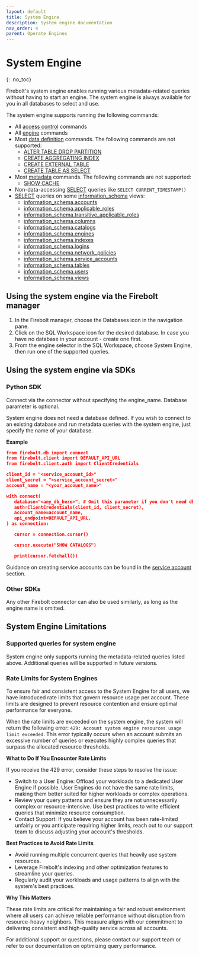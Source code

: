```yaml
---
layout: default
title: System Engine
description: System engine documentation
nav_order: 4
parent: Operate Engines
---
```


# System Engine
{: .no_toc}

Firebolt's system engine enables running various metadata-related queries without having to start an engine. The system engine is always available for you in all databases to select and use.

The system engine supports running the following commands:
* All [access control](../../sql_reference/commands/access-control/index.md) commands
* All [engine](../../sql_reference/commands/engines/index.md) commands
* Most [data definition](../../sql_reference/commands/data-definition/index.md) commands. The following commands are not supported:
  * [ALTER TABLE DROP PARTITION](../../sql_reference/commands/data-definition/alter-table.md)
  * [CREATE AGGREGATING INDEX](../../sql_reference/commands/data-definition/create-aggregating-index.md)
  * [CREATE EXTERNAL TABLE](../../sql_reference/commands/data-definition/create-external-table.md)
  * [CREATE TABLE AS SELECT](../../sql_reference/commands/data-definition/create-fact-dimension-table-as-select.md)
* Most [metadata](../../sql_reference/commands/metadata/index.md) commands. The following commands are not supported:
  * [SHOW CACHE](../../sql_reference/commands/metadata/show-cache.md)
* Non-data-accessing [SELECT](../../sql_reference/commands/queries/select.md) queries like `SELECT CURRENT_TIMESTAMP()`
* [SELECT](../../sql_reference/commands/queries/select.md) queries on some [information_schema](../../sql_reference/information-schema/index.md) views:
    * [information_schema.accounts](../../sql_reference/information-schema/accounts.md)
    * [information_schema.applicable_roles](../../sql_reference/information-schema/applicable-roles.md)
    * [information_schema.transitive_applicable_roles](../../sql_reference/information-schema/transitive-applicable-roles.md)
    * [information_schema.columns](../../sql_reference/information-schema/columns.md)
    * [information_schema.catalogs](../../sql_reference/information-schema/catalogs.md)
    * [information_schema.engines](../../sql_reference/information-schema/engines.md)
    * [information_schema.indexes](../../sql_reference/information-schema/indexes.md)
    * [information_schema.logins](../../sql_reference/information-schema/logins.md)
    * [information_schema.network_policies](../../sql_reference/information-schema/network_policies.md)
    * [information_schema.service_accounts](../../sql_reference/information-schema/service-accounts.md)
    * [information_schema.tables](../../sql_reference/information-schema/tables.md)
    * [information_schema.users](../../sql_reference/information-schema/users.md)
    * [information_schema.views](../../sql_reference/information-schema/views.md)

## Using the system engine via the Firebolt manager
1. In the Firebolt manager, choose the Databases icon in the navigation pane.
2. Click on the SQL Workspace icon for the desired database. In case you have no database in your account - create one first.
3. From the engine selector in the SQL Workspace, choose System Engine, then run one of the supported queries.

## Using the system engine via SDKs
### Python SDK
Connect via the connector without specifying the engine_name. Database parameter is optional.

System engine does not need a database defined. If you wish to connect to an existing database and run metadata queries with the system engine, just specify the name of your database.

**Example**
```json
from firebolt.db import connect
from firebolt.client import DEFAULT_API_URL
from firebolt.client.auth import ClientCredentials

client_id = "<service_account_id>"
client_secret = "<service_account_secret>"
account_name = "<your_account_name>"

with connect(
   database="<any_db_here>", # Omit this parameter if you don't need db-specific operations
   auth=ClientCredentials(client_id, client_secret),
   account_name=account_name,
   api_endpoint=DEFAULT_API_URL,
) as connection:

   cursor = connection.cursor()

   cursor.execute("SHOW CATALOGS")

   print(cursor.fetchall())
```

Guidance on creating service accounts can be found in the [service account](../managing-your-organization/service-accounts.md) section.

### Other SDKs
Any other Firebolt connector can also be used similarly, as long as the engine name is omitted.

## System Engine Limitations

### Supported queries for system engine

System engine only supports running the metadata-related queries listed above. Additional queries will be supported in future versions.

### Rate Limits for System Engines

To ensure fair and consistent access to the System Engine for all users, we have introduced rate limits that govern resource usage per account. These limits are designed to prevent resource contention and ensure optimal performance for everyone.

When the rate limits are exceeded on the system engine, the system will return the following error: `429: Account system engine resources usage limit exceeded`.
This error typically occurs when an account submits an excessive number of queries or executes highly complex queries that surpass the allocated resource thresholds.

**What to Do If You Encounter Rate Limits**

If you receive the 429 error, consider these steps to resolve the issue:

* Switch to a User Engine: Offload your workloads to a dedicated User Engine if possible. User Engines do not have the same rate limits, making them better suited for higher workloads or complex operations.
* Review your query patterns and ensure they are not unnecessarily complex or resource-intensive. Use best practices to write efficient queries that minimize resource consumption.
* Contact Support: If you believe your account has been rate-limited unfairly or you anticipate requiring higher limits, reach out to our support team to discuss adjusting your account's thresholds.

**Best Practices to Avoid Rate Limits**

* Avoid running multiple concurrent queries that heavily use system resources.
* Leverage Firebolt's indexing and other optimization features to streamline your queries.
* Regularly audit your workloads and usage patterns to align with the system's best practices.

**Why This Matters**

These rate limits are critical for maintaining a fair and robust environment where all users can achieve reliable performance without disruption from resource-heavy neighbors. This measure aligns with our commitment to delivering consistent and high-quality service across all accounts.

For additional support or questions, please contact our support team or refer to our documentation on optimizing query performance.